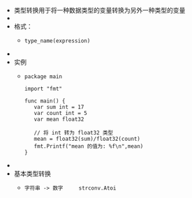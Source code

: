 - 类型转换用于将一种数据类型的变量转换为另外一种类型的变量
-
- 格式：
	- ```
	  type_name(expression)
	  ```
-
- 实例
	- ```
	  package main
	  
	  import "fmt"
	  
	  func main() {
	     var sum int = 17
	     var count int = 5
	     var mean float32
	     
	     // 将 int 转为 float32 类型
	     mean = float32(sum)/float32(count)
	     fmt.Printf("mean 的值为: %f\n",mean)
	  }
	  ```
-
- 基本类型转换
	- ```
	  字符串 -> 数字		strconv.Atoi
	  ```